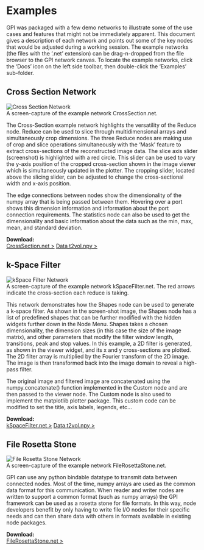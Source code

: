 # Examples

GPI was packaged with a few demo networks to illustrate some of the use cases and features that might not be immediately apparent.  This document gives a description of each network and points out some of the key nodes that would be adjusted during a working session.  The example networks (the files with the ‘.net’ extension) can be drag-n-dropped from the file browser to the GPI network canvas.  To locate the example networks, click the ‘Docs’ icon on the left side toolbar, then double-click the ‘Examples’ sub-folder.

## Cross Section Network

![Cross Section Network](./CrossSection.jpg "Reference Screenshot")
<br>A screen-capture of the example network CrossSection.net.<br>

The Cross-Section example network highlights the versatility of the Reduce node.  Reduce can be used to slice through multidimensional arrays and simultaneously crop dimensions.  The three Reduce nodes are making use of  crop and slice operations simultaneously with the ‘Mask’ feature to extract cross-sections of the reconstructed image data.  The slice axis slider (screenshot) is highlighted with a red circle.  This slider can be used to vary the y-axis position of the cropped cross-section shown in the image viewer which is simultaneously updated in the plotter.  The cropping slider, located above the slicing slider, can be adjusted to change the cross-sectional width and x-axis position.

The edge connections between nodes show the dimensionality of the numpy array that is being passed between them.  Hovering over a port shows this dimension information and information about the port connection requirements.  The statistics node can also be used to get the dimensionality and basic information about the data such as the min, max, mean, and standard deviation.

**Download:**<br>
[CrossSection.net >](./CrossSection.net)
[Data t2vol.npy >](./t2vol.npy)


## k-Space Filter

![kSpace Filter Network](./kSpaceFilter.jpg "Reference Screenshot")
<br>A screen-capture of the example network kSpaceFilter.net.  The red arrows indicate the cross-section each reduce is taking.<br>

This network demonstrates how the Shapes node can be used to generate a k-space filter.  As shown in the screen-shot image, the Shapes node has a list of predefined shapes that can be further modified with the hidden widgets further down in the Node Menu.  Shapes takes a chosen dimensionality, the dimension sizes (in this case the size of the image matrix), and other parameters that modify the filter window length, transitions, peak and stop values.  In this example, a 2D filter is generated, as shown in the viewer widget, and its x and y cross-sections are plotted.  The 2D filter array is multiplied by the Fourier transform of the 2D image.  The image is then transformed back into the image domain to reveal a high-pass filter.

The original image and filtered image are concatenated using the numpy.concatenate() function implemented in the Custom node and are then passed to the viewer node.  The Custom node is also used to implement the matplotlib plotter package.  This custom code can be modified to set the title, axis labels, legends, etc...

**Download:**<br>
[kSpaceFilter.net >](./kSpaceFilter.net)
[Data t2vol.npy >](./t2vol.npy)


## File Rosetta Stone

![File Rosetta Stone Network](./FileRosettaStone.jpg "Reference Screenshot")
<br>A screen-capture of the example network FileRosettaStone.net.<br>

GPI can use any python bindable datatype to transmit data between connected nodes.  Most of the time, numpy arrays are used as the common data format for this communication.  When reader and writer nodes are written to support a common format (such as numpy arrays) the GPI framework can be used as a rosetta stone for file formats.  In this way, node developers benefit by only having to write file I/O nodes for their specific needs and can then share data with others in formats available in existing node packages.

**Download:**<br>
[FileRosettaStone.net >](./FileRosettaStone.net)


